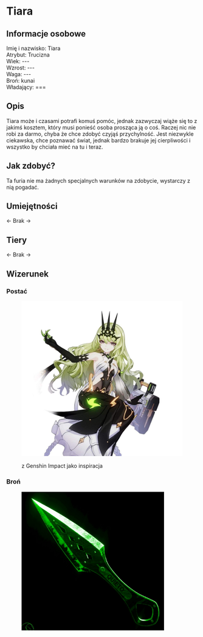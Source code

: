 # Tiara

## Informacje osobowe

Imię i nazwisko: Tiara\
Atrybut: Trucizna\
Wiek: ---\
Wzrost: ---\
Waga: ---\
Broń: kunai\
Władający: ===

## Opis

Tiara może i czasami potrafi komuś pomóc, jednak zazwyczaj wiąże się to z jakimś kosztem, który musi ponieść osoba prosząca ją o coś. Raczej nic nie robi za darmo, chyba że chce zdobyć czyjąś przychylność. Jest niezwykle ciekawska, chce poznawać świat, jednak bardzo brakuje jej cierpliwości i wszystko by chciała mieć na tu i teraz.

## Jak zdobyć?

Ta furia nie ma żadnych specjalnych warunków na zdobycie, wystarczy z nią pogadać.

## Umiejętności

<- Brak ->

## Tiery

<- Brak ->

## Wizerunek

### Postać

<figure><img src="../../.gitbook/assets/image (12) (1).png" alt=""><figcaption><p>z Genshin Impact jako inspiracja</p></figcaption></figure>

### Broń

<figure><img src="../../.gitbook/assets/image (13) (1).png" alt="" width="375"><figcaption></figcaption></figure>
